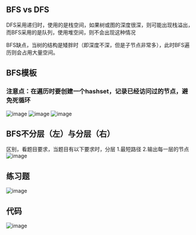 ## BFS vs  DFS
DFS采用递归时，使用的是栈空间，如果树或图的深度很深，则可能出现栈溢出，而BFS采用的是队列，使用堆空间，则不会出现这种情况

BFS缺点，当树的结构是矮胖时（即深度不深，但是子节点非常多），此时BFS遍历则会占用大量空间。

## BFS模板
### 注意点：在遍历时要创建一个hashset，记录已经访问过的节点，避免死循环
![image](https://user-images.githubusercontent.com/83968454/193339423-1da6ed0a-2a9b-49f2-865d-3c6ab0320d8b.png)
![image](https://user-images.githubusercontent.com/83968454/193338110-e51b1190-d3a5-4508-a72c-389b92f542bd.png)
![image](https://user-images.githubusercontent.com/83968454/193338313-b45a48cb-54f4-4776-98ed-971b1cfa9f24.png)
## BFS不分层（左）与分层（右）
区别，看题目要求，当题目有以下要求时，分层
1.最短路径
2.输出每一层的节点
![image](https://user-images.githubusercontent.com/83968454/193357994-37a5452d-80b5-4054-a2b5-e1edae10c466.png)

## 练习题
![image](https://user-images.githubusercontent.com/83968454/193360842-d90f1b45-a807-44e7-97e7-c3ac3f10a5d2.png)
## 代码
![image](https://user-images.githubusercontent.com/83968454/193360935-6cfcc309-b344-4b9c-ae65-d6676be56609.png)






